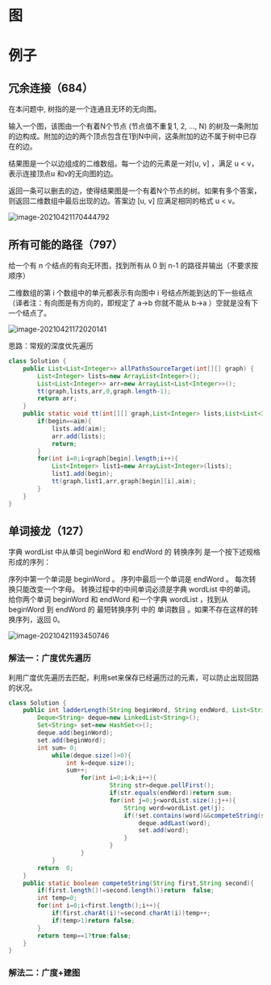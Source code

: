 # 图

# 例子

## 冗余连接（684）

在本问题中, 树指的是一个连通且无环的无向图。

输入一个图，该图由一个有着N个节点 (节点值不重复1, 2, ..., N) 的树及一条附加的边构成。附加的边的两个顶点包含在1到N中间，这条附加的边不属于树中已存在的边。

结果图是一个以边组成的二维数组。每一个边的元素是一对[u, v] ，满足 u < v，表示连接顶点u 和v的无向图的边。

返回一条可以删去的边，使得结果图是一个有着N个节点的树。如果有多个答案，则返回二维数组中最后出现的边。答案边 [u, v] 应满足相同的格式 u < v。

![image-20210421170444792](https://gitee.com/stiwen/images_bed/raw/master/img/image-20210421170444792.png)



## 所有可能的路径（797）

给一个有 n 个结点的有向无环图，找到所有从 0 到 n-1 的路径并输出（不要求按顺序）

二维数组的第 i 个数组中的单元都表示有向图中 i 号结点所能到达的下一些结点（译者注：有向图是有方向的，即规定了 a→b 你就不能从 b→a ）空就是没有下一个结点了。

![image-20210421172020141](https://gitee.com/stiwen/images_bed/raw/master/img/image-20210421172020141.png)

思路：常规的深度优先遍历

```java
class Solution {
    public List<List<Integer>> allPathsSourceTarget(int[][] graph) {
        List<Integer> lists=new ArrayList<Integer>();
        List<List<Integer>> arr=new ArrayList<List<Integer>>();
        tt(graph,lists,arr,0,graph.length-1);
        return arr;
    }
    public static void tt(int[][] graph,List<Integer> lists,List<List<Integer>> arr,int begin,int aim){
        if(begin==aim){
            lists.add(aim);
            arr.add(lists);
            return;
        }
        for(int i=0;i<graph[begin].length;i++){
            List<Integer> list1=new ArrayList<Integer>(lists);
            list1.add(begin);
            tt(graph,list1,arr,graph[begin][i],aim);
        }
    }
}
```

## 单词接龙（127）

字典 wordList 中从单词 beginWord 和 endWord 的 转换序列 是一个按下述规格形成的序列：

序列中第一个单词是 beginWord 。
序列中最后一个单词是 endWord 。
每次转换只能改变一个字母。
转换过程中的中间单词必须是字典 wordList 中的单词。
给你两个单词 beginWord 和 endWord 和一个字典 wordList ，找到从 beginWord 到 endWord 的 最短转换序列 中的 单词数目 。如果不存在这样的转换序列，返回 0。

![image-20210421193450746](https://gitee.com/stiwen/images_bed/raw/master/img/image-20210421193450746.png)

### 解法一：广度优先遍历

利用广度优先遍历去匹配，利用set来保存已经遍历过的元素，可以防止出现回路的状况。

```java
class Solution {
    public int ladderLength(String beginWord, String endWord, List<String> wordList) {
        Deque<String> deque=new LinkedList<String>();
        Set<String> set=new HashSet<>();
        deque.add(beginWord);
        set.add(beginWord);
        int sum= 0;
            while(deque.size()>0){
                int k=deque.size();
                sum++;
                    for(int i=0;i<k;i++){
                            String str=deque.pollFirst();
                            if(str.equals(endWord))return sum;
                            for(int j=0;j<wordList.size();j++){
                                String word=wordList.get(j);
                                if(!set.contains(word)&&competeString(str,word)){
                                    deque.addLast(word);
                                    set.add(word);
                                }
                            }
                    }
            }
        return  0;
    }
    public static boolean competeString(String first,String second){
        if(first.length()!=second.length())return  false;
        int temp=0;
        for(int i=0;i<first.length();i++){
            if(first.charAt(i)!=second.charAt(i))temp++;
            if(temp>1)return false;
        }
        return temp==1?true:false;
    }
}
```

### 解法二：广度+建图